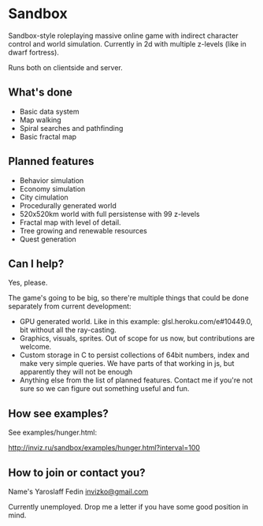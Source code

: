 # Sandbox

Sandbox-style roleplaying massive online game with indirect character control and world simulation. Currently in 2d with multiple z-levels (like in dwarf fortress).

Runs both on clientside and server. 

## What's done

* Basic data system
* Map walking
* Spiral searches and pathfinding
* Basic fractal map

## Planned features

* Behavior simulation
* Economy simulation
* City cimulation
* Procedurally generated world
* 520x520km world with full persistense with 99 z-levels
* Fractal map with level of detail.
* Tree growing and renewable resources
* Quest generation

## Can I help?

Yes, please.

The game's going to be big, so there're multiple things that could be done separately from current development:

* GPU generated world. Like in this example: glsl.heroku.com/e#10449.0, bit without all the ray-casting.
* Graphics, visuals, sprites. Out of scope for us now, but contributions are welcome.
* Custom storage in C to persist collections of 64bit numbers, index and make very simple queries. We have parts of that working in js, but apparently they will not be enough
* Anything else from the list of planned features. Contact me if you're not sure so we can figure out something useful and fun.

## How see examples?
See examples/hunger.html:

http://inviz.ru/sandbox/examples/hunger.html?interval=100

## How to join or contact you?

Name's Yaroslaff Fedin
invizko@gmail.com

Currently unemployed. Drop me a letter if you have some good position in mind.
